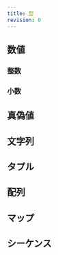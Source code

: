 ```yaml
---
title: 型
revision: 0
---
```


## 数値

<docs-wip></docs-wip>

### 整数

<docs-wip></docs-wip>

### 小数

<docs-wip></docs-wip>

## 真偽値

<docs-wip></docs-wip>

## 文字列

<docs-wip></docs-wip>

## タプル

<docs-wip></docs-wip>

## 配列

<docs-wip></docs-wip>

## マップ

<docs-wip></docs-wip>

## シーケンス
